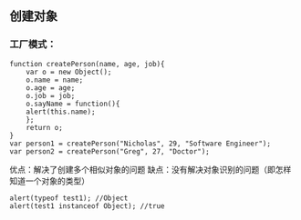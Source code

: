 ## 创建对象
### 工厂模式：
```
function createPerson(name, age, job){
    var o = new Object();
    o.name = name;
    o.age = age;
    o.job = job;
    o.sayName = function(){
    alert(this.name);
    };
    return o;
}
var person1 = createPerson("Nicholas", 29, "Software Engineer");
var person2 = createPerson("Greg", 27, "Doctor");
```
优点：解决了创建多个相似对象的问题
缺点：没有解决对象识别的问题（即怎样知道一个对象的类型）
```$xslt
alert(typeof test1); //Object 
alert(test1 instanceof Object); //true
```